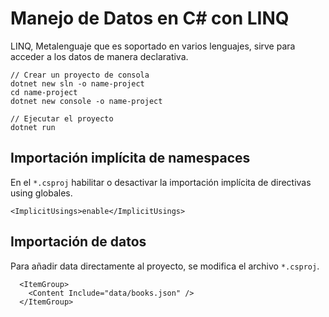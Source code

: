 # Manejo de Datos en C# con LINQ

LINQ, Metalenguaje que es soportado en varios lenguajes, sirve para acceder a los datos de manera declarativa.

```
// Crear un proyecto de consola
dotnet new sln -o name-project
cd name-project
dotnet new console -o name-project

// Ejecutar el proyecto
dotnet run
```

## Importación implícita de namespaces

En el `*.csproj` habilitar o desactivar la importación implícita de directivas using globales.

```
<ImplicitUsings>enable</ImplicitUsings>
```

## Importación de datos

Para añadir data directamente al proyecto, se modifica el archivo `*.csproj`.

```
  <ItemGroup>
    <Content Include="data/books.json" />
  </ItemGroup>
```
